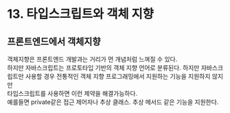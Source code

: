 # 13. 타입스크립트와 객체 지향
## 프론트엔드에서 객체지향
객체지향은 프론트엔드 개발과는 거리가 먼 개념처럼 느껴질 수 있다. <br>
하지만 자바스크립트는 프로토타입 기반의 객체 지향 언어로 분류된다. 하지만 자바스크립트만 사용할 경우 전통적인 객체 지향 프로그래밍에서 지원하는 기능을 지원하지 않지만<br>
타입스크립트를 사용하면 이런 제약을 해결가능하다.
<br>
예를들면 private같은 접근 제어자나 추상 클래스. 추상 메서드 같은 기능을 지원한다.

